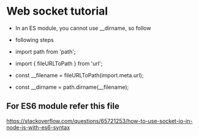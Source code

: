 # Web socket tutorial

- In an ES module, you cannot use __dirname, so follow
- following steps

 - import path from 'path';
 - import { fileURLToPath } from 'url';
 - const __filename = fileURLToPath(import.meta.url);

 - const __dirname = path.dirname(__filename);

 ## For ES6 module refer this file
 https://stackoverflow.com/questions/65721253/how-to-use-socket-io-in-node-js-with-es6-syntax